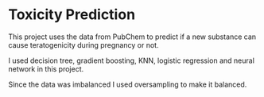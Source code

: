 # Toxicity Prediction

This project uses the data from PubChem to predict if a new substance can cause teratogenicity during pregnancy or not.

I used decision tree, gradient boosting, KNN, logistic regression and neural network in this project.

Since the data was imbalanced I used oversampling to make it balanced.
